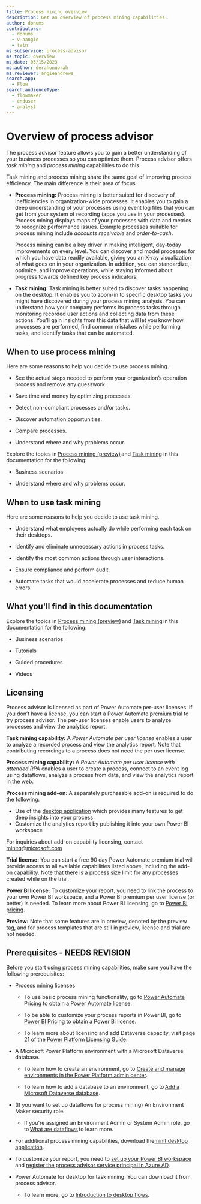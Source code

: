 ```yaml
---
title: Process mining overview
description: Get an overview of process mining capabilities.
author: donums
contributors:
  - donums
  - v-aangie  
  - tatn
ms.subservice: process-advisor
ms.topic: overview
ms.date: 03/15/2023
ms.author: derahonuorah
ms.reviewer: angieandrews
search.app: 
  - Flow
search.audienceType: 
  - flowmaker
  - enduser
  - analyst
---
```


# Overview of process advisor

The process advisor feature allows you to gain a better understanding of your business processes so you can optimize them. Process advisor offers *task mining* and *process mining* capabilities to do this.

Task mining and process mining share the same goal of improving process efficiency. The main difference is their area of focus.

- **Process mining:** Process mining is better suited for discovery of inefficiencies in organization-wide processes. It enables you to gain a deep understanding of your processes using event log files that you can get from your system of recording (apps you use in your processes). Process mining displays maps of your processes with data and metrics to recognize performance issues. Example processes suitable for process mining include *accounts receivable* and *order-to-cash*.

   Process mining can be a key driver in making intelligent, day-today improvements on every level. You can discover and model processes for which you have data readily available, giving you an X-ray visualization of what goes on in your organization. In addition, you can standardize, optimize, and improve operations, while staying informed about progress towards defined key process indicators.

- **Task mining:** Task mining is better suited to discover tasks happening on the desktop. It enables you to zoom-in to specific desktop tasks you might have discovered during your process mining analysis. You can understand how your company performs its process tasks through monitoring recorded user actions and collecting data from these actions. You'll gain insights from this data that will let you know how processes are performed, find common mistakes while performing tasks, and identify tasks that can be automated.

## When to use process mining

Here are some reasons to help you decide to use process mining.

- See the actual steps needed to perform your organization’s operation process and remove any guesswork.

- Save time and money by optimizing processes.

- Detect non-compliant processes and/or tasks.

- Discover automation opportunities.

- Compare processes.

- Understand where and why problems occur.

Explore the topics in [Process mining (preview)](process-mining-overview.md) and [Task mining](task-mining-overview.md) in this documentation for the following:

- Business scenarios

- Understand where and why problems occur.

## When to use task mining

Here are some reasons to help you decide to use task mining.

- Understand what employees actually do while performing each task on their desktops.

- Identify and eliminate unnecessary actions in process tasks.

- Identify the most common actions through user interactions.

- Ensure compliance and perform audit.

- Automate tasks that would accelerate processes and reduce human errors.

## What you'll find in this documentation

Explore the topics in [Process mining (preview)](process-mining-overview.md) and [Task mining](task-mining-overview.md) in this documentation for the following:

- Business scenarios

- Tutorials

- Guided procedures

- Videos

## Licensing

Process advisor is licensed as part of Power Automate per-user licenses. If you don’t have a license, you can start a Power Automate premium trial to try process advisor. The per-user licenses enable users to analyze processes and view the analytics report.

**Task mining capability:** A *Power Automate per user license* enables a user to analyze a recorded process and view the analytics report. Note that contributing recordings to a process does not need the per user license.

**Process mining capability:** A *Power Automate per user license with attended RPA* enables a user to create a process, connect to an event log using dataflows, analyze a process from data, and view the analytics report in the web.

**Process mining add-on:** A separately purchasable add-on is required to do the following:
- Use of the [desktop application](minit/minit-desktop-application-overview.md) which provides many features to get deep insights into your process
- Customize the analytics report by publishing it into your own Power BI workspace

For inquiries about add-on capability licensing, contact minitq@microsoft.com

**Trial license:** You can start a free 90 day Power Automate premium trial will provide access to all available capabilities listed above, including the add-on capability. Note that there is a process size limit for any processes created while on the trial.

**Power BI license:** To customize your report, you need to link the process to your own Power BI workspace, and a Power BI premium per user license (or better) is needed. To learn more about Power BI licensing, go to [Power BI pricing](https://powerbi.microsoft.com/en-us/pricing/).

**Preview:** Note that some features are in preview, denoted by the preview tag, and for process templates that are still in preview, license and trial are not needed.

## Prerequisites - NEEDS REVISION

Before you start using process mining capabilities, make sure you have the following prerequisites:

- Process mining licenses

   - To use basic process mining functionality, go to [Power Automate Pricing](https://powerautomate.microsoft.com/pricing/) to obtain a Power Automate license.

   - To be able to customize your process reports in Power BI, go to [Power BI Pricing](https://powerbi.microsoft.com/pricing/) to obtain a Power Bi license.

   - To learn more about licensing and add Dataverse capacity, visit page 21 of the [Power Platform Licensing Guide](https://go.microsoft.com/fwlink/?linkid=2085130).  

- A Microsoft Power Platform environment with a Microsoft Dataverse database.  

  - To learn how to create an environment, go to [Create and manage environments in the Power Platform admin center](/power-platform/admin/create-environment).  

  - To learn how to add a database to an environment, go to [Add a Microsoft Dataverse database](/power-platform/admin/create-database).  

- (If you want to set up dataflows for process mining) An Environment Maker security role.  

     - If you're assigned an Environment Admin or System Admin role, go to [What are dataflows](/power-query/dataflows/overview-dataflows-across-power-platform-dynamics-365) to learn more.  

- For additional process mining capabilities, download the[minit desktop application](minit/how-to-start-with-minit-desktop-application.md).

- To customize your report, you need to [set up your Power BI workspace](process-mining-pbi-workspace.md) and [register the process advisor service principal in Azure AD](process-mining-pbi-workspace.md#install-azure-tools).

- Power Automate for desktop for task mining. You can download it from process advisor.
  - To learn more, go to [Introduction to desktop flows](desktop-flows/introduction.md).
